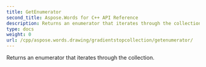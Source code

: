 ```yaml
---
title: GetEnumerator
second_title: Aspose.Words for C++ API Reference
description: Returns an enumerator that iterates through the collection. 
type: docs
weight: 0
url: /cpp/aspose.words.drawing/gradientstopcollection/getenumerator/
---
```


Returns an enumerator that iterates through the collection. 

